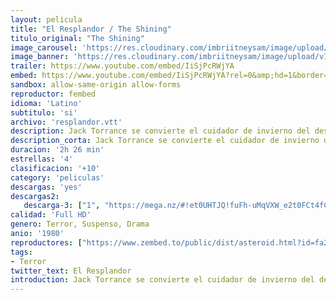 ```yaml
---
layout: pelicula
title: "El Resplandor / The Shining"
titulo_original: "The Shining"
image_carousel: 'https://res.cloudinary.com/imbriitneysam/image/upload/v1547755161/resplandor-poster-min.jpg'
image_banner: 'https://res.cloudinary.com/imbriitneysam/image/upload/v1547755162/resplandor-banner-min.jpg'
trailer: https://www.youtube.com/embed/IiSjPcRWjYA
embed: https://www.youtube.com/embed/IiSjPcRWjYA?rel=0&amp;hd=1&border=0&wmode=opaque&enablejsapi=1&modestbranding=1&controls=1&showinfo=1
sandbox: allow-same-origin allow-forms
reproductor: fembed
idioma: 'Latino'
subtitulo: 'si'
archivo: 'resplandor.vtt'
description: Jack Torrance se convierte el cuidador de invierno del desolado Hotel Overlook, en Colorado con la esperanza de curar su bloqueo de escritor. Se instala en el hotel junto con su esposa, Wendy, y su hijo, Danny, que está plagado de premoniciones psíquicas. Como la escritura de Jack va a ninguna parte y las visiones de Danny se vuelven más preocupantes, Jack descubre oscuros secretos del hotel y comienza por convertirse en un maníaco homicida, empeñado en aterrorizar a su familia.
description_corta: Jack Torrance se convierte el cuidador de invierno del desolado Hotel Overlook, en Colorado con la esperanza de curar su bloqueo de escritor. Se instala en el hotel junto con su esposa, Wendy, y su hijo, Danny, que está plagado de premoniciones psíquicas. Como la escritura de Jack va..
duracion: '2h 26 min'
estrellas: '4'
clasificacion: '+10'
category: 'peliculas'
descargas: 'yes'
descargas2:
   descarga-3: ["1", "https://mega.nz/#!et0UHTJQ!fuFh-uMqVXW_e2t0FCt4fCYaCbg0uztXJqC45pw4Xjg", "https://www.google.com/s2/favicons?domain=mega.nz","Mega","https://res.cloudinary.com/imbriitneysam/image/upload/v1541473684/mexico.png", "Latino", "Full HD"]
calidad: 'Full HD'
genero: Terror, Suspenso, Drama
anio: '1980'
reproductores: ["https://www.zembed.to/public/dist/asteroid.html?id=fa225a1d7a279613d5fba283b39bd2fd&title=The%20Shining","https://tutumeme.net/embed/player.php?u=bXQ3ajJOaW1wcFRGcEs2VW5XRGExTlRPMytmUnc3bHVwcWhoenVIUjI5SHF5TlNwc0taaG1jN2gwZHZSNTlIRHVhV2tZWitkNUtDVDNOL1ZvYW1rYjJSa29hR2Y","https://api.cuevana3.io/stream/index.php?file=ek5lbm9xYWNrS0xJMVp5b21KREk0dFBLbjVkaHhkRGdrOG1jbnBpUnhhS1ZzcWlJbjhxNnVjeWxqWWFaa3FqbWw4K0RjNFdieHFpMjIzNWlZSlRKcTVhU3FadVkyYURhMDlLYW5walN5ZUxZMHFadnJNZlU","https://api.cuevana3.io/rr/gd.php?h=ek5lbm9xYWNrS0xJMVp5b21KREk0dFBLbjVkaHhkRGdrOG1jbnBpUnhhS1ZzcWlJbjhxNnVjeWxqWWFaa3FqbWw4K0RjNFdieHFpMjIzNWlZSlRKcTVhU3FadVkyUT09"]
tags:
- Terror
twitter_text: El Resplandor
introduction: Jack Torrance se convierte el cuidador de invierno del desolado Hotel Overlook, en Colorado con la esperanza de curar su bloqueo de escritor. Se instala en el hotel junto con su esposa, Wendy, y su hijo, Danny, que está plagado de premoniciones psíquicas. Como la escritura de Jack va..
---
```



 







